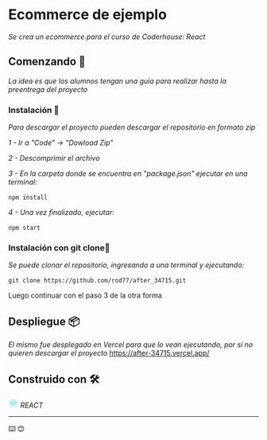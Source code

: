 # Ecommerce de ejemplo

_Se crea un ecommerce para el curso de Coderhouse: React_ 

## Comenzando 🚀

_La idea es que los alumnos tengan una guia para realizar hasta la preentrega del proyecto_

### Instalación 🔧

_Para descargar el proyecto pueden descargar el repositorio en formato zip_

_1 - Ir a "Code" -> "Dowload Zip"_

_2 - Descomprimir el archivo_

_3 - En la carpeta donde se encuentra en "package.json" ejecutar en una terminal:_

```
npm install
```

_4 - Una vez finalizado, ejecutar:_

```
npm start
```

### Instalación con git clone🔧
_Se puede clonar el repositorio, ingresando a una terminal y ejecutando:_
```
git clone https://github.com/rod77/after_34715.git
```
Luego continuar con el paso 3 de la otra forma 

## Despliegue 📦

_El mismo fue desplegado en Vercel para que lo vean ejecutando, por si no quieren descargar el proyecto_
https://after-34715.vercel.app/

## Construido con 🛠️

<img height="20" alt="React" src="https://raw.githubusercontent.com/github/explore/80688e429a7d4ef2fca1e82350fe8e3517d3494d/topics/react/react.png"> *REACT*

---
⌨️ 😊
